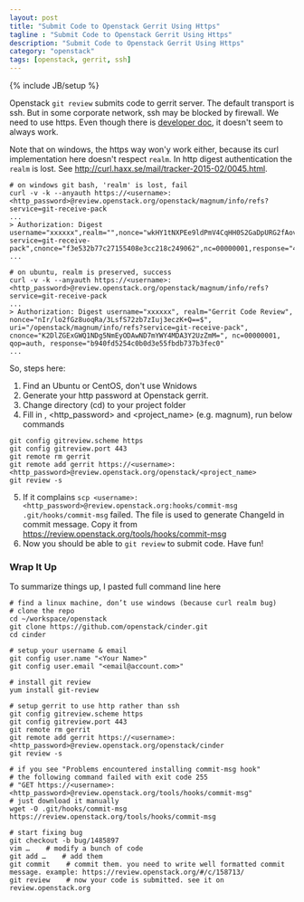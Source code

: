 ```yaml
---
layout: post
title: "Submit Code to Openstack Gerrit Using Https"
tagline : "Submit Code to Openstack Gerrit Using Https"
description: "Submit Code to Openstack Gerrit Using Https"
category: "openstack"
tags: [openstack, gerrit, ssh]
---
```

{% include JB/setup %}

Openstack `git review` submits code to gerrit server. The default transport is ssh. But in some corporate network, ssh may be blocked by firewall. We need to use https. Even though there is [developer doc](http://docs.openstack.org/infra/manual/developers.html), it doesn't seem to always work.

Note that on windows, the https way won'y work either, because its curl implementation here doesn't respect `realm`. In http digest authentication the `realm` is lost. See http://curl.haxx.se/mail/tracker-2015-02/0045.html.

```
# on windows git bash, 'realm' is lost, fail
curl -v -k --anyauth https://<username>:<http_password>@review.openstack.org/openstack/magnum/info/refs?service=git-receive-pack
...
> Authorization: Digest username="xxxxxx",realm="",nonce="wkHY1tNXPEe9ldPmV4CqHH0S2GaDpURG2fAovg==$",uri="/openstack/magnum/info/refs?service=git-receive-pack",cnonce="f3e532b77c27155408e3cc218c249062",nc=00000001,response="4dea580b6f275308621d7864a2ae35c9",qop="auth"
...
 
# on ubuntu, realm is preserved, success
curl -v -k --anyauth https://<username>:<http_password>@review.openstack.org/openstack/magnum/info/refs?service=git-receive-pack
...
> Authorization: Digest username="xxxxxx", realm="Gerrit Code Review", nonce="nIr/lo2fGz8uoqRa/3LsfS72zb7zIuj3eczK+Q==$", uri="/openstack/magnum/info/refs?service=git-receive-pack", cnonce="K2DlZGExGWQ1NDg5NmEyODAwND7mYWY4MDA3Y2UzZmM=", nc=00000001, qop=auth, response="b940fd5254c0b0d3e55fbdb737b3fec0"
...
```
 
So, steps here:
 
  1. Find an Ubuntu or CentOS, don't use Wnidows
  2. Generate your http password at Openstack gerrit.
  3. Change directory (cd)  to your project folder
  4. Fill in <username>, <http_password> and <project_name> (e.g. magnum), run below commands
```
git config gitreview.scheme https
git config gitreview.port 443
git remote rm gerrit
git remote add gerrit https://<username>:<http_password>@review.openstack.org/openstack/<project_name>
git review -s
```
  5. If it complains `scp <username>:<http_password>@review.openstack.org:hooks/commit-msg .git/hooks/commit-msg` failed. The file is used to generate ChangeId in commit message. Copy it from https://review.openstack.org/tools/hooks/commit-msg
  6. Now you should be able to `git review` to submit code. Have fun!

### Wrap It Up 

To summarize things up, I pasted full command line here
 
```
# find a linux machine, don’t use windows (because curl realm bug)
# clone the repo
cd ~/workspace/openstack
git clone https://github.com/openstack/cinder.git
cd cinder
 
# setup your username & email
git config user.name "<Your Name>"
git config user.email "<email@account.com>"
 
# install git review
yum install git-review
 
# setup gerrit to use http rather than ssh
git config gitreview.scheme https
git config gitreview.port 443
git remote rm gerrit
git remote add gerrit https://<username>:<http_password>@review.openstack.org/openstack/cinder
git review -s
 
# if you see "Problems encountered installing commit-msg hook"
# the following command failed with exit code 255
# "GET https://<username>:<http_password>@review.openstack.org/tools/hooks/commit-msg"
# just download it manually
wget -O .git/hooks/commit-msg https://review.openstack.org/tools/hooks/commit-msg
 
# start fixing bug
git checkout -b bug/1485897
vim …    # modify a bunch of code
git add …    # add them
git commit    # commit them. you need to write well formatted commit message. example: https://review.openstack.org/#/c/158713/
git review    # now your code is submitted. see it on review.openstack.org
```